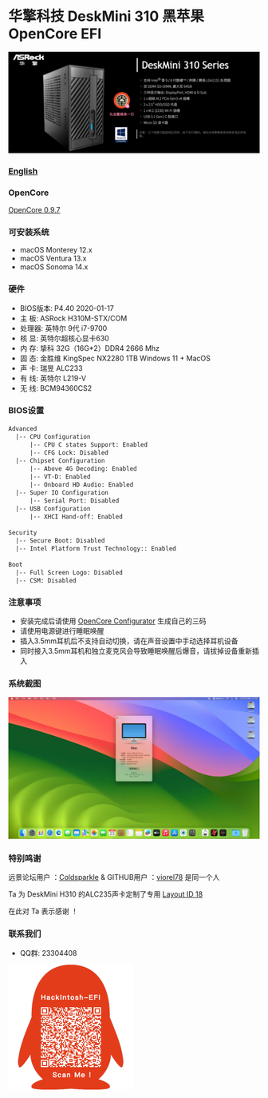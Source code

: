 # 华擎科技 DeskMini 310 黑苹果 OpenCore EFI

![image](ScreenShot/deskmini.png)

### [English](https://github.com/hackintosh-efi/ASRock-DeskMini-310)

### OpenCore

[OpenCore 0.9.7](https://github.com/acidanthera/OpenCorePkg)

### 可安装系统

- macOS Monterey 12.x 
- macOS Ventura  13.x 
- macOS Sonoma  14.x 


### 硬件

- BIOS版本: P4.40  2020-01-17
- 主  板: ASRock H310M-STX/COM
- 处理器: 英特尔 9代 i7-9700
- 核   显: 英特尔超核心显卡630
- 内   存: 挚科 32G（16G*2）DDR4 2666 Mhz
- 固   态: 金胜维 KingSpec NX2280 1TB Windows 11 + MacOS
- 声   卡: 瑞昱 ALC233
- 有   线: 英特尔 L219-V
- 无   线: BCM94360CS2

### BIOS设置

```
Advanced
  |-- CPU Configuration
      |-- CPU C states Support: Enabled
      |-- CFG Lock: Disabled
  |-- Chipset Configuration
      |-- Above 4G Decoding: Enabled
      |-- VT-D: Enabled
      |-- Onboard HD Audio: Enabled
  |-- Super IO Configuration
      |-- Serial Port: Disabled
  |-- USB Configuration
      |-- XHCI Hand-off: Enabled 

Security
  |-- Secure Boot: Disabled 
  |-- Intel Platform Trust Technology:: Enabled 

Boot 
  |-- Full Screen Logo: Disabled
  |-- CSM: Disabled
```

### 注意事项

 - 安装完成后请使用 [OpenCore Configurator](https://mackie100projects.altervista.org/opencore-configurator/) 生成自己的三码
 - 请使用电源键进行睡眠唤醒
 - 插入3.5mm耳机后不支持自动切换，请在声音设置中手动选择耳机设备
 - 同时接入3.5mm耳机和独立麦克风会导致睡眠唤醒后爆音，请拔掉设备重新插入

### 系统截图

![image](ScreenShot/Sonoma.jpg)

### 特别鸣谢

远景论坛用户 ：[Coldsparkle](https://i.pcbeta.com/space-uid-4597992.html)  &  GITHUB用户 ：[viorel78](https://github.com/viorel78)    是同一个人

Ta 为 DeskMini H310 的ALC235声卡定制了专用 [Layout ID 18](https://github.com/acidanthera/AppleALC/pull/668)

在此对 Ta 表示感谢 ！

### 联系我们

- QQ群: 23304408

![image](ScreenShot/QRCode.png)